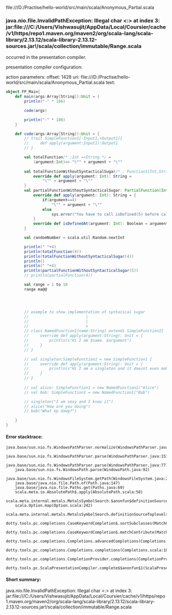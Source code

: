 file:///D:/Practise/hello-world/src/main/scala/Anonymous_Partial.scala
### java.nio.file.InvalidPathException: Illegal char <:> at index 3: jar:file:///C:/Users/Vishwasujit/AppData/Local/Coursier/cache/v1/https/repo1.maven.org/maven2/org/scala-lang/scala-library/2.13.12/scala-library-2.13.12-sources.jar!/scala/collection/immutable/Range.scala

occurred in the presentation compiler.

presentation compiler configuration:


action parameters:
offset: 1428
uri: file:///D:/Practise/hello-world/src/main/scala/Anonymous_Partial.scala
text:
```scala
object FP_Main{
    def main(args:Array[String]):Unit = {
        println("-" * 186)

        code(args)

        println("-" * 186)
    }

    def code(args:Array[String]):Unit = {
        // trait SimpleFunction1[-Input1,+Output1]{
        //     def apply(argument:Input1):Output1
        // }

        val totalFunction/* :Int =>String */ = 
            (argument:Int)=> "\"" + argument + "\""
        
        val totalFunctionWithoutSyntacticalSugar/* : Function1[Int,String] */ = new Function1[Int,String]{
            override def apply(argument: Int): String = 
                "\"" + argument + "\""
        }
        val partialFunctionWithoutSyntacticalSugar: PartialFunction[Int,String] = new PartialFunction[Int,String]{
            override def apply(argument: Int): String = {
                if(argument==4)
                    "\"" + argument + "\""
                else
                    sys.error("You have to call isDefined(5) before calling apply(5)")
            }
            override def isDefinedAt(argument: Int): Boolean = argument==4
        }

        val randomNumber = scala.util.Random.nextInt

        println(" "+4)
        println(totalFunction(4))
        println(totalFunctionWithoutSyntacticalSugar(4))
        println()
        println(" "+4)
        println(partialFunctionWithoutSyntacticalSugar(5))
        // println(partialFunction(4))

        val range = 1 to 10
        range ma@@




        // example to show implementation of syntacical sugar 
        //                         |
        //                         |
        //                         v
        // class NamedFunction1(name:String) extends SimpleFunction1{
        //     override def apply(argument:String): Unit = {
        //         println(s"Hi I am $name. $argument")
        //     }
        // }

        // val singleton:SimpleFunction1 = new SimpleFunction1 {
        //     override def apply(argument:String): Unit = {
        //         println(s"Hi I am a singleton and it doesnt even make sense fo eme to have a constructor :(. $argument")
        //     }
        // }
        
        // val alice: SimpleFunction1 = new NamedFunction1("Alice")
        // val bob: SimpleFunction1 = new NamedFunction1("Bob")

        // singleton("I am sexy and I know it")
        // alice("How are you doing")
        // bob("What Up dawg?")

    }
}

```



#### Error stacktrace:

```
java.base/sun.nio.fs.WindowsPathParser.normalize(WindowsPathParser.java:182)
	java.base/sun.nio.fs.WindowsPathParser.parse(WindowsPathParser.java:153)
	java.base/sun.nio.fs.WindowsPathParser.parse(WindowsPathParser.java:77)
	java.base/sun.nio.fs.WindowsPath.parse(WindowsPath.java:92)
	java.base/sun.nio.fs.WindowsFileSystem.getPath(WindowsFileSystem.java:232)
	java.base/java.nio.file.Path.of(Path.java:147)
	java.base/java.nio.file.Paths.get(Paths.java:69)
	scala.meta.io.AbsolutePath$.apply(AbsolutePath.scala:58)
	scala.meta.internal.metals.MetalsSymbolSearch.$anonfun$definitionSourceToplevels$2(MetalsSymbolSearch.scala:70)
	scala.Option.map(Option.scala:242)
	scala.meta.internal.metals.MetalsSymbolSearch.definitionSourceToplevels(MetalsSymbolSearch.scala:69)
	dotty.tools.pc.completions.CaseKeywordCompletion$.sortSubclasses(MatchCaseCompletions.scala:326)
	dotty.tools.pc.completions.CaseKeywordCompletion$.matchContribute(MatchCaseCompletions.scala:276)
	dotty.tools.pc.completions.Completions.advancedCompletions(Completions.scala:307)
	dotty.tools.pc.completions.Completions.completions(Completions.scala:109)
	dotty.tools.pc.completions.CompletionProvider.completions(CompletionProvider.scala:90)
	dotty.tools.pc.ScalaPresentationCompiler.complete$$anonfun$1(ScalaPresentationCompiler.scala:146)
```
#### Short summary: 

java.nio.file.InvalidPathException: Illegal char <:> at index 3: jar:file:///C:/Users/Vishwasujit/AppData/Local/Coursier/cache/v1/https/repo1.maven.org/maven2/org/scala-lang/scala-library/2.13.12/scala-library-2.13.12-sources.jar!/scala/collection/immutable/Range.scala